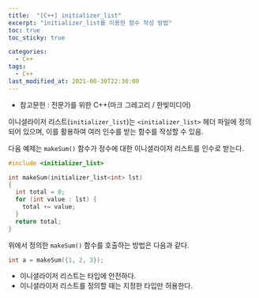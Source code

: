 ```yaml
---
title:  "[C++] initializer_list"
excerpt: "initializer_list를 이용한 함수 작성 방법"
toc: true
toc_sticky: true

categories:
  - C++
tags:
  - C++
last_modified_at: 2021-08-30T22:30:00
---
```


* 참고문헌 : 전문가를 위한 C++(마크 그레고리 / 한빛미디어)

이니셜라이저 리스트(`initializer_list`)는 `<initializer_list>` 헤더 파일에 정의되어 있으며, 이를 활용하여 여러 인수를 받는 함수를 작성할 수 있음.

다음 예제는 `makeSum()` 함수가 정수에 대한 이니셜라이저 리스트를 인수로 받는다.
```cpp
#include <initializer_list>

int makeSum(initializer_list<int> lst)
{
  int total = 0;
  for (int value : lst) {
    total += value;
  }
  return total;
}
```

위에서 정의한 `makeSum()` 함수를 호출하는 방법은 다음과 같다.
```cpp
int a = makeSum({1, 2, 3});
```

* 이니셜라이저 리스트는 타입에 안전하다.
* 이니셜라이저 리스트를 정의할 때는 지정한 타입만 허용한다.